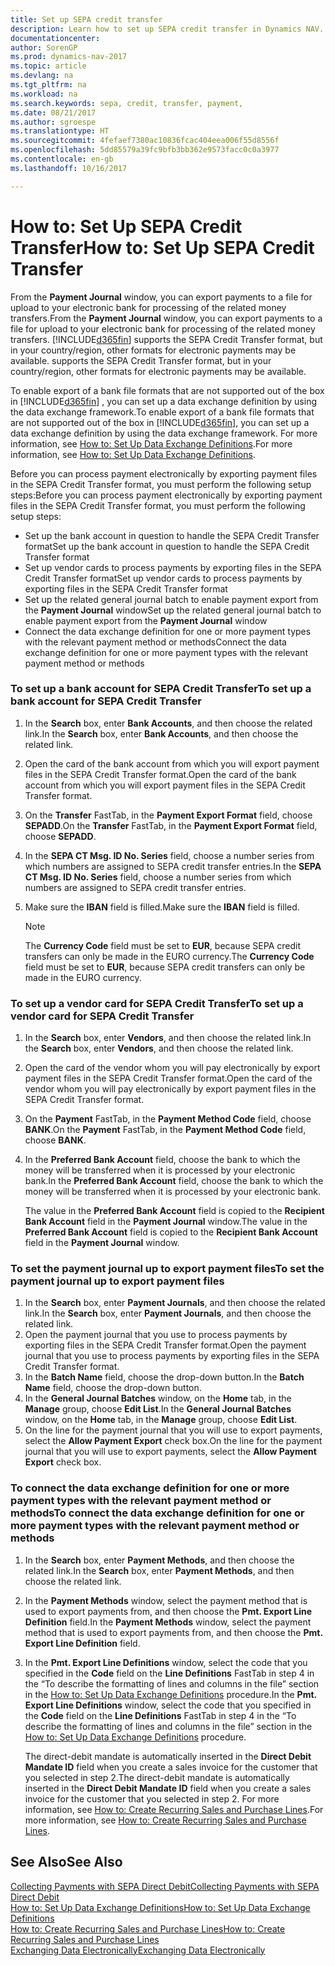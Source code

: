 ```yaml
---
title: Set up SEPA credit transfer
description: Learn how to set up SEPA credit transfer in Dynamics NAV.
documentationcenter: 
author: SorenGP
ms.prod: dynamics-nav-2017
ms.topic: article
ms.devlang: na
ms.tgt_pltfrm: na
ms.workload: na
ms.search.keywords: sepa, credit, transfer, payment,
ms.date: 08/21/2017
ms.author: sgroespe
ms.translationtype: HT
ms.sourcegitcommit: 4fefaef7380ac10836fcac404eea006f55d8556f
ms.openlocfilehash: 5dd85579a39fc9bfb3bb362e9573facc0c0a3977
ms.contentlocale: en-gb
ms.lasthandoff: 10/16/2017

---
```

# <a name="how-to-set-up-sepa-credit-transfer"></a><span data-ttu-id="8e08d-103">How to: Set Up SEPA Credit Transfer</span><span class="sxs-lookup"><span data-stu-id="8e08d-103">How to: Set Up SEPA Credit Transfer</span></span>
<span data-ttu-id="8e08d-104">From the **Payment Journal** window, you can export payments to a file for upload to your electronic bank for processing of the related money transfers.</span><span class="sxs-lookup"><span data-stu-id="8e08d-104">From the **Payment Journal** window, you can export payments to a file for upload to your electronic bank for processing of the related money transfers.</span></span> [!INCLUDE[d365fin](includes/d365fin_md.md)]<span data-ttu-id="8e08d-105"> supports the SEPA Credit Transfer format, but in your country/region, other formats for electronic payments may be available.</span><span class="sxs-lookup"><span data-stu-id="8e08d-105"> supports the SEPA Credit Transfer format, but in your country/region, other formats for electronic payments may be available.</span></span>  

<span data-ttu-id="8e08d-106">To enable export of a bank file formats that are not supported out of the box in [!INCLUDE[d365fin](includes/d365fin_md.md)] , you can set up a data exchange definition by using the data exchange framework.</span><span class="sxs-lookup"><span data-stu-id="8e08d-106">To enable export of a bank file formats that are not supported out of the box in [!INCLUDE[d365fin](includes/d365fin_md.md)], you can set up a data exchange definition by using the data exchange framework.</span></span> <span data-ttu-id="8e08d-107">For more information, see [How to: Set Up Data Exchange Definitions](across-how-to-set-up-data-exchange-definitions.md).</span><span class="sxs-lookup"><span data-stu-id="8e08d-107">For more information, see [How to: Set Up Data Exchange Definitions](across-how-to-set-up-data-exchange-definitions.md).</span></span>  

<span data-ttu-id="8e08d-108">Before you can process payment electronically by exporting payment files in the SEPA Credit Transfer format, you must perform the following setup steps:</span><span class="sxs-lookup"><span data-stu-id="8e08d-108">Before you can process payment electronically by exporting payment files in the SEPA Credit Transfer format, you must perform the following setup steps:</span></span>  

* <span data-ttu-id="8e08d-109">Set up the bank account in question to handle the SEPA Credit Transfer format</span><span class="sxs-lookup"><span data-stu-id="8e08d-109">Set up the bank account in question to handle the SEPA Credit Transfer format</span></span>  
* <span data-ttu-id="8e08d-110">Set up vendor cards to process payments by exporting files in the SEPA Credit Transfer format</span><span class="sxs-lookup"><span data-stu-id="8e08d-110">Set up vendor cards to process payments by exporting files in the SEPA Credit Transfer format</span></span>  
* <span data-ttu-id="8e08d-111">Set up the related general journal batch to enable payment export from the **Payment Journal** window</span><span class="sxs-lookup"><span data-stu-id="8e08d-111">Set up the related general journal batch to enable payment export from the **Payment Journal** window</span></span>  
* <span data-ttu-id="8e08d-112">Connect the data exchange definition for one or more payment types with the relevant payment method or methods</span><span class="sxs-lookup"><span data-stu-id="8e08d-112">Connect the data exchange definition for one or more payment types with the relevant payment method or methods</span></span>  

### <a name="to-set-up-a-bank-account-for-sepa-credit-transfer"></a><span data-ttu-id="8e08d-113">To set up a bank account for SEPA Credit Transfer</span><span class="sxs-lookup"><span data-stu-id="8e08d-113">To set up a bank account for SEPA Credit Transfer</span></span>  
1. <span data-ttu-id="8e08d-114">In the **Search** box, enter **Bank Accounts**, and then choose the related link.</span><span class="sxs-lookup"><span data-stu-id="8e08d-114">In the **Search** box, enter **Bank Accounts**, and then choose the related link.</span></span>  
2. <span data-ttu-id="8e08d-115">Open the card of the bank account from which you will export payment files in the SEPA Credit Transfer format.</span><span class="sxs-lookup"><span data-stu-id="8e08d-115">Open the card of the bank account from which you will export payment files in the SEPA Credit Transfer format.</span></span>  
3. <span data-ttu-id="8e08d-116">On the **Transfer** FastTab, in the **Payment Export Format** field, choose **SEPADD**.</span><span class="sxs-lookup"><span data-stu-id="8e08d-116">On the **Transfer** FastTab, in the **Payment Export Format** field, choose **SEPADD**.</span></span>  
4. <span data-ttu-id="8e08d-117">In the **SEPA CT Msg. ID No. Series** field, choose a number series from which numbers are assigned to SEPA credit transfer entries.</span><span class="sxs-lookup"><span data-stu-id="8e08d-117">In the **SEPA CT Msg. ID No. Series** field, choose a number series from which numbers are assigned to SEPA credit transfer entries.</span></span>  
5. <span data-ttu-id="8e08d-118">Make sure the **IBAN** field is filled.</span><span class="sxs-lookup"><span data-stu-id="8e08d-118">Make sure the **IBAN** field is filled.</span></span>  

    > [!NOTE]  
    >  <span data-ttu-id="8e08d-119">The **Currency Code** field must be set to **EUR**, because SEPA credit transfers can only be made in the EURO currency.</span><span class="sxs-lookup"><span data-stu-id="8e08d-119">The **Currency Code** field must be set to **EUR**, because SEPA credit transfers can only be made in the EURO currency.</span></span>  

### <a name="to-set-up-a-vendor-card-for-sepa-credit-transfer"></a><span data-ttu-id="8e08d-120">To set up a vendor card for SEPA Credit Transfer</span><span class="sxs-lookup"><span data-stu-id="8e08d-120">To set up a vendor card for SEPA Credit Transfer</span></span>  
1. <span data-ttu-id="8e08d-121">In the **Search** box, enter **Vendors**, and then choose the related link.</span><span class="sxs-lookup"><span data-stu-id="8e08d-121">In the **Search** box, enter **Vendors**, and then choose the related link.</span></span>  
2. <span data-ttu-id="8e08d-122">Open the card of the vendor whom you will pay electronically by export payment files in the SEPA Credit Transfer format.</span><span class="sxs-lookup"><span data-stu-id="8e08d-122">Open the card of the vendor whom you will pay electronically by export payment files in the SEPA Credit Transfer format.</span></span>  
3. <span data-ttu-id="8e08d-123">On the **Payment** FastTab, in the **Payment Method Code** field, choose **BANK**.</span><span class="sxs-lookup"><span data-stu-id="8e08d-123">On the **Payment** FastTab, in the **Payment Method Code** field, choose **BANK**.</span></span>  
4. <span data-ttu-id="8e08d-124">In the **Preferred Bank Account** field, choose the bank to which the money will be transferred when it is processed by your electronic bank.</span><span class="sxs-lookup"><span data-stu-id="8e08d-124">In the **Preferred Bank Account** field, choose the bank to which the money will be transferred when it is processed by your electronic bank.</span></span>  

     <span data-ttu-id="8e08d-125">The value in the **Preferred Bank Account** field is copied to the **Recipient Bank Account** field in the **Payment Journal** window.</span><span class="sxs-lookup"><span data-stu-id="8e08d-125">The value in the **Preferred Bank Account** field is copied to the **Recipient Bank Account** field in the **Payment Journal** window.</span></span>  

### <a name="to-set-the-payment-journal-up-to-export-payment-files"></a><span data-ttu-id="8e08d-126">To set the payment journal up to export payment files</span><span class="sxs-lookup"><span data-stu-id="8e08d-126">To set the payment journal up to export payment files</span></span>  
1. <span data-ttu-id="8e08d-127">In the **Search** box, enter **Payment Journals**, and then choose the related link.</span><span class="sxs-lookup"><span data-stu-id="8e08d-127">In the **Search** box, enter **Payment Journals**, and then choose the related link.</span></span>  
2. <span data-ttu-id="8e08d-128">Open the payment journal that you use to process payments by exporting files in the SEPA Credit Transfer format.</span><span class="sxs-lookup"><span data-stu-id="8e08d-128">Open the payment journal that you use to process payments by exporting files in the SEPA Credit Transfer format.</span></span>  
3. <span data-ttu-id="8e08d-129">In the **Batch Name** field, choose the drop\-down button.</span><span class="sxs-lookup"><span data-stu-id="8e08d-129">In the **Batch Name** field, choose the drop\-down button.</span></span>  
4. <span data-ttu-id="8e08d-130">In the **General Journal Batches** window, on the **Home** tab, in the **Manage** group, choose **Edit List**.</span><span class="sxs-lookup"><span data-stu-id="8e08d-130">In the **General Journal Batches** window, on the **Home** tab, in the **Manage** group, choose **Edit List**.</span></span>  
5. <span data-ttu-id="8e08d-131">On the line for the payment journal that you will use to export payments, select the **Allow Payment Export** check box.</span><span class="sxs-lookup"><span data-stu-id="8e08d-131">On the line for the payment journal that you will use to export payments, select the **Allow Payment Export** check box.</span></span>  

### <a name="to-connect-the-data-exchange-definition-for-one-or-more-payment-types-with-the-relevant-payment-method-or-methods"></a><span data-ttu-id="8e08d-132">To connect the data exchange definition for one or more payment types with the relevant payment method or methods</span><span class="sxs-lookup"><span data-stu-id="8e08d-132">To connect the data exchange definition for one or more payment types with the relevant payment method or methods</span></span>  
1. <span data-ttu-id="8e08d-133">In the **Search** box, enter **Payment Methods**, and then choose the related link.</span><span class="sxs-lookup"><span data-stu-id="8e08d-133">In the **Search** box, enter **Payment Methods**, and then choose the related link.</span></span>  
2. <span data-ttu-id="8e08d-134">In the **Payment Methods** window, select the payment method that is used to export payments from, and then choose the **Pmt. Export Line Definition** field.</span><span class="sxs-lookup"><span data-stu-id="8e08d-134">In the **Payment Methods** window, select the payment method that is used to export payments from, and then choose the **Pmt. Export Line Definition** field.</span></span>  
3. <span data-ttu-id="8e08d-135">In the **Pmt. Export Line Definitions** window, select the code that you specified in the **Code** field on the **Line Definitions** FastTab in step 4 in the “To describe the formatting of lines and columns in the file” section in the [How to: Set Up Data Exchange Definitions](across-how-to-set-up-data-exchange-definitions.md) procedure.</span><span class="sxs-lookup"><span data-stu-id="8e08d-135">In the **Pmt. Export Line Definitions** window, select the code that you specified in the **Code** field on the **Line Definitions** FastTab in step 4 in the “To describe the formatting of lines and columns in the file” section in the [How to: Set Up Data Exchange Definitions](across-how-to-set-up-data-exchange-definitions.md) procedure.</span></span>  

    <span data-ttu-id="8e08d-136">The direct-debit mandate is automatically inserted in the **Direct Debit Mandate ID** field when you create a sales invoice for the customer that you selected in step 2.</span><span class="sxs-lookup"><span data-stu-id="8e08d-136">The direct-debit mandate is automatically inserted in the **Direct Debit Mandate ID** field when you create a sales invoice for the customer that you selected in step 2.</span></span> <span data-ttu-id="8e08d-137">For more information, see [How to: Create Recurring Sales and Purchase Lines](sales-how-work-standard-lines.md).</span><span class="sxs-lookup"><span data-stu-id="8e08d-137">For more information, see [How to: Create Recurring Sales and Purchase Lines](sales-how-work-standard-lines.md).</span></span>  

## <a name="see-also"></a><span data-ttu-id="8e08d-138">See Also</span><span class="sxs-lookup"><span data-stu-id="8e08d-138">See Also</span></span>  
[<span data-ttu-id="8e08d-139">Collecting Payments with SEPA Direct Debit</span><span class="sxs-lookup"><span data-stu-id="8e08d-139">Collecting Payments with SEPA Direct Debit</span></span>](finance-collect-payments-with-sepa-direct-debit.md)  
[<span data-ttu-id="8e08d-140">How to: Set Up Data Exchange Definitions</span><span class="sxs-lookup"><span data-stu-id="8e08d-140">How to: Set Up Data Exchange Definitions</span></span>](across-how-to-set-up-data-exchange-definitions.md)  
[<span data-ttu-id="8e08d-141">How to: Create Recurring Sales and Purchase Lines</span><span class="sxs-lookup"><span data-stu-id="8e08d-141">How to: Create Recurring Sales and Purchase Lines</span></span>](sales-how-work-standard-lines.md)  
[<span data-ttu-id="8e08d-142">Exchanging Data Electronically</span><span class="sxs-lookup"><span data-stu-id="8e08d-142">Exchanging Data Electronically</span></span>](across-data-exchange.md)  

